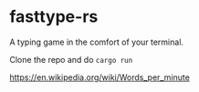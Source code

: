 # fasttype-rs
A typing game in the comfort of your terminal.

Clone the repo and do ```cargo run```

https://en.wikipedia.org/wiki/Words_per_minute